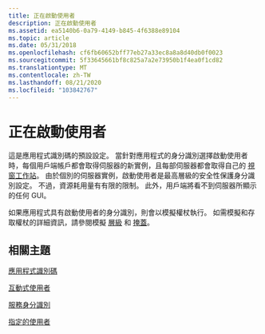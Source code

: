 ```yaml
---
title: 正在啟動使用者
description: 正在啟動使用者
ms.assetid: ea5140b6-0a79-4149-b845-4f6388e89104
ms.topic: article
ms.date: 05/31/2018
ms.openlocfilehash: cf6fb60652bff77eb27a33ec8a8a8d40db0f0023
ms.sourcegitcommit: 5f33645661bf8c825a7a2e73950b1f4ea0f1cd82
ms.translationtype: MT
ms.contentlocale: zh-TW
ms.lasthandoff: 08/21/2020
ms.locfileid: "103842767"
---
```

# <a name="launching-user"></a>正在啟動使用者

這是應用程式識別碼的預設設定。 當針對應用程式的身分識別選擇啟動使用者時，每個用戶端帳戶都會取得伺服器的新實例，且每部伺服器都會取得自己的 [視窗工作站](/windows/desktop/winstation/window-stations)。 由於個別的伺服器實例，啟動使用者是最高層級的安全性保護身分識別設定。 不過，資源耗用量有有限的限制。 此外，用戶端將看不到伺服器所顯示的任何 GUI。

如果應用程式具有啟動使用者的身分識別，則會以模擬權杖執行。 如需模擬和存取權杖的詳細資訊，請參閱模擬 [層級](impersonation-levels.md) 和 [掩蓋](cloaking.md)。

## <a name="related-topics"></a>相關主題

<dl> <dt>

[應用程式識別碼](application-identity.md)
</dt> <dt>

[互動式使用者](interactive-user.md)
</dt> <dt>

[服務身分識別](service-identity.md)
</dt> <dt>

[指定的使用者](specified-user.md)
</dt> </dl>

 

 